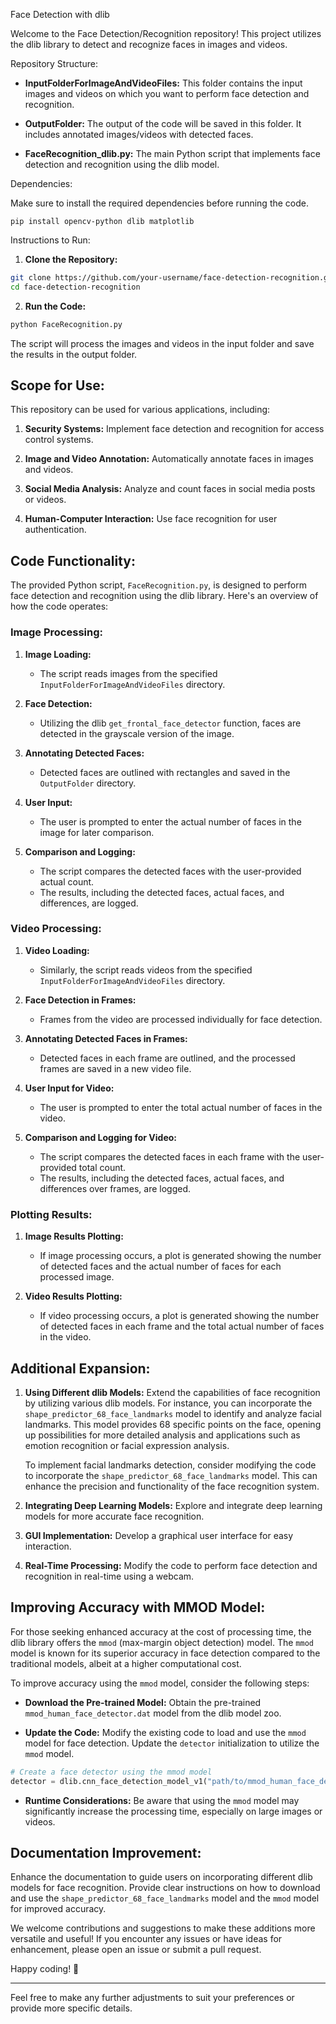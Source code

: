 Face Detection with dlib

Welcome to the Face Detection/Recognition repository! This project utilizes the dlib library to detect and recognize faces in images and videos.

Repository Structure:

  - **InputFolderForImageAndVideoFiles:** This folder contains the input images and videos on which you want to perform face detection and recognition.
  
  - **OutputFolder:** The output of the code will be saved in this folder. It includes annotated images/videos with detected faces.
  
  - **FaceRecognition_dlib.py:** The main Python script that implements face detection and recognition using the dlib model.

Dependencies:

  Make sure to install the required dependencies before running the code.
       
    pip install opencv-python dlib matplotlib

Instructions to Run:

1. **Clone the Repository:**

```bash
git clone https://github.com/your-username/face-detection-recognition.git
cd face-detection-recognition
```

2. **Run the Code:**

```bash
python FaceRecognition.py
```

The script will process the images and videos in the input folder and save the results in the output folder.

## Scope for Use:

This repository can be used for various applications, including:

1. **Security Systems:** Implement face detection and recognition for access control systems.

2. **Image and Video Annotation:** Automatically annotate faces in images and videos.

3. **Social Media Analysis:** Analyze and count faces in social media posts or videos.

4. **Human-Computer Interaction:** Use face recognition for user authentication.

## Code Functionality:

The provided Python script, `FaceRecognition.py`, is designed to perform face detection and recognition using the dlib library. Here's an overview of how the code operates:

### Image Processing:

1. **Image Loading:**
   - The script reads images from the specified `InputFolderForImageAndVideoFiles` directory.

2. **Face Detection:**
   - Utilizing the dlib `get_frontal_face_detector` function, faces are detected in the grayscale version of the image.

3. **Annotating Detected Faces:**
   - Detected faces are outlined with rectangles and saved in the `OutputFolder` directory.

4. **User Input:**
   - The user is prompted to enter the actual number of faces in the image for later comparison.

5. **Comparison and Logging:**
   - The script compares the detected faces with the user-provided actual count.
   - The results, including the detected faces, actual faces, and differences, are logged.

### Video Processing:

1. **Video Loading:**
   - Similarly, the script reads videos from the specified `InputFolderForImageAndVideoFiles` directory.

2. **Face Detection in Frames:**
   - Frames from the video are processed individually for face detection.

3. **Annotating Detected Faces in Frames:**
   - Detected faces in each frame are outlined, and the processed frames are saved in a new video file.

4. **User Input for Video:**
   - The user is prompted to enter the total actual number of faces in the video.

5. **Comparison and Logging for Video:**
   - The script compares the detected faces in each frame with the user-provided total count.
   - The results, including the detected faces, actual faces, and differences over frames, are logged.

### Plotting Results:

1. **Image Results Plotting:**
   - If image processing occurs, a plot is generated showing the number of detected faces and the actual number of faces for each processed image.

2. **Video Results Plotting:**
   - If video processing occurs, a plot is generated showing the number of detected faces in each frame and the total actual number of faces in the video.

## Additional Expansion:

1. **Using Different dlib Models:**
   Extend the capabilities of face recognition by utilizing various dlib models. For instance, you can incorporate the `shape_predictor_68_face_landmarks` model to identify and analyze facial landmarks. This model provides 68 specific points on the face, opening up possibilities for more detailed analysis and applications such as emotion recognition or facial expression analysis.

   To implement facial landmarks detection, consider modifying the code to incorporate the `shape_predictor_68_face_landmarks` model. This can enhance the precision and functionality of the face recognition system.

2. **Integrating Deep Learning Models:**
   Explore and integrate deep learning models for more accurate face recognition.

3. **GUI Implementation:**
   Develop a graphical user interface for easy interaction.

4. **Real-Time Processing:**
   Modify the code to perform face detection and recognition in real-time using a webcam.

## Improving Accuracy with MMOD Model:

For those seeking enhanced accuracy at the cost of processing time, the dlib library offers the `mmod` (max-margin object detection) model. The `mmod` model is known for its superior accuracy in face detection compared to the traditional models, albeit at a higher computational cost.

To improve accuracy using the `mmod` model, consider the following steps:

- **Download the Pre-trained Model:**
  Obtain the pre-trained `mmod_human_face_detector.dat` model from the dlib model zoo.

- **Update the Code:**
  Modify the existing code to load and use the `mmod` model for face detection. Update the `detector` initialization to utilize the `mmod` model.

```python
# Create a face detector using the mmod model
detector = dlib.cnn_face_detection_model_v1("path/to/mmod_human_face_detector.dat")
```

- **Runtime Considerations:**
  Be aware that using the `mmod` model may significantly increase the processing time, especially on large images or videos.

## Documentation Improvement:

Enhance the documentation to guide users on incorporating different dlib models for face recognition. Provide clear instructions on how to download and use the `shape_predictor_68_face_landmarks` model and the `mmod` model for improved accuracy.

We welcome contributions and suggestions to make these additions more versatile and useful! If you encounter any issues or have ideas for enhancement, please open an issue or submit a pull request.

Happy coding! 🚀

---

Feel free to make any further adjustments to suit your preferences or provide more specific details.
